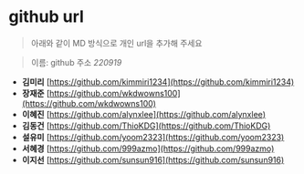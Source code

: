 # github url
> 아래와 같이 MD 방식으로 개인 url을 추가해 주세요

> 이름: github 주소
_220919_

* **김미리** [https://github.com/kimmiri1234](https://github.com/kimmiri1234)
* **장재준** [https://github.com/wkdwowns100](https://github.com/wkdwowns100)
* **이혜진** [https://github.com/alynxlee](https://github.com/alynxlee)
* **김동건** [https://github.com/ThioKDG](https://github.com/ThioKDG)
* **설유미** [https://github.com/yoom2323](https://github.com/yoom2323)
* **서혜경** [https://github.com/999azmo](https://github.com/999azmo)
* **이지선** [https://github.com/sunsun916](https://github.com/sunsun916)
